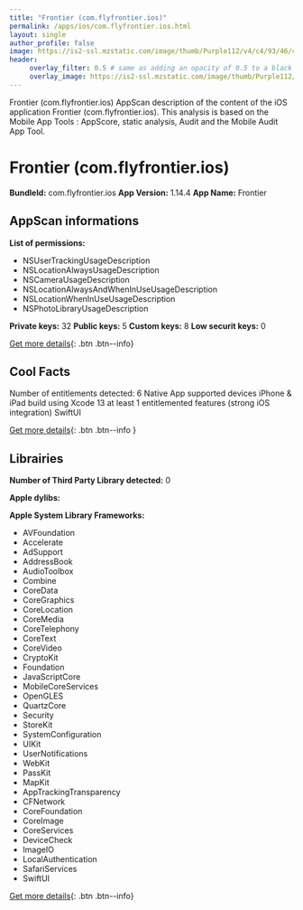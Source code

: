 ```yaml
---
title: "Frontier (com.flyfrontier.ios)"
permalink: /apps/ios/com.flyfrontier.ios.html
layout: single
author_profile: false
image: https://is2-ssl.mzstatic.com/image/thumb/Purple112/v4/c4/93/46/c493464d-292b-e4e9-9c30-0eb92e99f1d3/AppIcon-1x_U007emarketing-0-7-0-85-220.png/512x512bb.jpg
header: 
     overlay_filter: 0.5 # same as adding an opacity of 0.5 to a black background
     overlay_image: https://is2-ssl.mzstatic.com/image/thumb/Purple112/v4/c4/93/46/c493464d-292b-e4e9-9c30-0eb92e99f1d3/AppIcon-1x_U007emarketing-0-7-0-85-220.png/512x512bb.jpg
---
```

Frontier (com.flyfrontier.ios) AppScan description of the content of the iOS application Frontier (com.flyfrontier.ios). This analysis is based on the Mobile App Tools : AppScore, static analysis, Audit and the Mobile Audit App Tool.

# Frontier (com.flyfrontier.ios)

**BundleId:** com.flyfrontier.ios
**App Version:** 1.14.4
**App Name:** Frontier


## AppScan informations 

**List of permissions:** 
- NSUserTrackingUsageDescription
- NSLocationAlwaysUsageDescription
- NSCameraUsageDescription
- NSLocationAlwaysAndWhenInUseUsageDescription
- NSLocationWhenInUseUsageDescription
- NSPhotoLibraryUsageDescription
  
  
**Private keys:** 32
**Public keys:** 5
**Custom keys:** 8
**Low securit keys:** 0
  
[Get more details](/pricing.html){: .btn .btn--info}

## Cool Facts

Number of entitlements detected: 6
Native App
supported devices iPhone & iPad
build using Xcode 13
at least 1 entitlemented features (strong iOS integration)
SwiftUI
  
[Get more details](/pricing.html){: .btn .btn--info }

## Librairies 
**Number of Third Party Library detected:** 0


**Apple dylibs:**


**Apple System Library Frameworks:**
- AVFoundation
- Accelerate
- AdSupport
- AddressBook
- AudioToolbox
- Combine
- CoreData
- CoreGraphics
- CoreLocation
- CoreMedia
- CoreTelephony
- CoreText
- CoreVideo
- CryptoKit
- Foundation
- JavaScriptCore
- MobileCoreServices
- OpenGLES
- QuartzCore
- Security
- StoreKit
- SystemConfiguration
- UIKit
- UserNotifications
- WebKit
- PassKit
- MapKit
- AppTrackingTransparency
- CFNetwork
- CoreFoundation
- CoreImage
- CoreServices
- DeviceCheck
- ImageIO
- LocalAuthentication
- SafariServices
- SwiftUI


  
[Get more details](/pricing.html){: .btn .btn--info}

